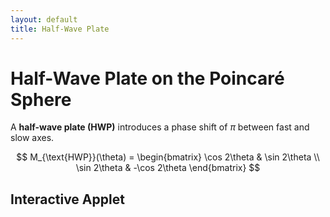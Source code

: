 ```yaml
---
layout: default
title: Half-Wave Plate
---
```


# Half-Wave Plate on the Poincaré Sphere

A **half-wave plate (HWP)** introduces a phase shift of $\pi$ between fast and slow axes.

$$
M_{\text{HWP}}(\theta) =
\begin{bmatrix}
\cos 2\theta & \sin 2\theta \\
\sin 2\theta & -\cos 2\theta
\end{bmatrix}
$$

## Interactive Applet

<div id="ggb-hwp" style="width: 100%; height: 500px;"></div>

<script>
  var applet = new GGBApplet({
    "id": "ggb-hwp",
    "material_id": "your-applet-id",  // ← вставь свой
    "width": 800,
    "height": 500,
    "showToolbar": false,
    "showMenuBar": false,
    "showAlgebraInput": false,
    "showFullscreenButton": true
  }, true);
  window.addEventListener("load", () => applet.inject("ggb-hwp"));
</script>
